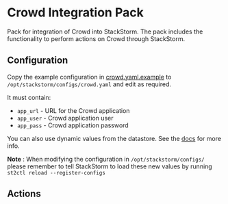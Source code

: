 
# Crowd Integration Pack

Pack for integration of Crowd into StackStorm. The pack includes the
functionality to perform actions on Crowd through StackStorm.

## Configuration

Copy the example configuration in [crowd.yaml.example](./crowd.yaml.example)
to `/opt/stackstorm/configs/crowd.yaml` and edit as required.

It must contain:

* ``app_url`` - URL for the Crowd application 
* ``app_user`` - Crowd application user
* ``app_pass`` - Crowd application password

You can also use dynamic values from the datastore. See the
[docs](https://docs.stackstorm.com/reference/pack_configs.html) for more info.

**Note** : When modifying the configuration in `/opt/stackstorm/configs/` please
           remember to tell StackStorm to load these new values by running
           `st2ctl reload --register-configs`

## Actions

